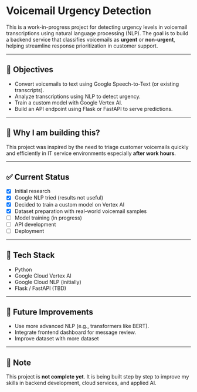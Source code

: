 # Voicemail Urgency Detection

This is a work-in-progress project for detecting urgency levels in voicemail transcriptions using natural language processing (NLP). The goal is to build a backend service that classifies voicemails as **urgent** or **non-urgent**, helping streamline response prioritization in customer support.

---

## 🚀 Objectives

- Convert voicemails to text using Google Speech-to-Text (or existing transcripts).
- Analyze transcriptions using NLP to detect urgency.
- Train a custom model with Google Vertex AI.
- Build an API endpoint using Flask or FastAPI to serve predictions.

---

## 🧠 Why I am building this?

This project was inspired by the need to triage customer voicemails quickly and efficiently in IT service environments especially **after work hours**.

---

## ✅ Current Status

- [x] Initial research
- [x] Google NLP tried (results not useful)
- [x] Decided to train a custom model on Vertex AI
- [x] Dataset preparation with real-world voicemail samples
- [ ] Model training (in progress)
- [ ] API development
- [ ] Deployment

---

## 📂 Tech Stack

- Python
- Google Cloud Vertex AI
- Google Cloud NLP (initially)
- Flask / FastAPI (TBD)

---

## 📝 Future Improvements

- Use more advanced NLP (e.g., transformers like BERT).
- Integrate frontend dashboard for message review.
- Improve dataset with more dataset

---


## 📌 Note

This project is **not complete yet**. It is being built step by step to improve my skills in backend development, cloud services, and applied AI.
